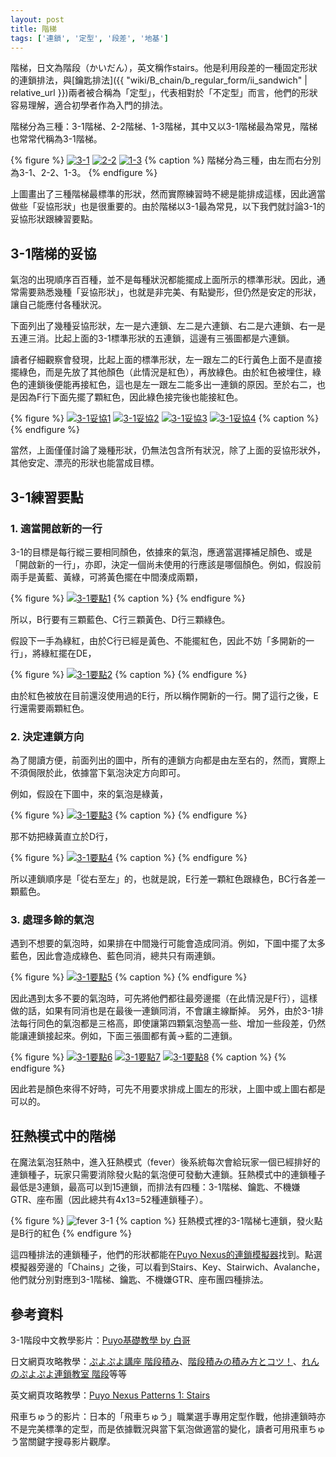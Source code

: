 ```yaml
---
layout: post
title: 階梯
tags: ['連鎖', '定型', '段差', '地基']
---
```


階梯，日文為階段（かいだん），英文稱作stairs。他是利用段差的一種固定形狀的連鎖排法，與[鑰匙排法]({{ "wiki/B_chain/b_regular_form/ii_sandwich" | relative_url }})兩者被合稱為「定型」，代表相對於「不定型」而言，他們的形狀容易理解，適合初學者作為入門的排法。

階梯分為三種：3-1階梯、2-2階梯、1-3階梯，其中又以3-1階梯最為常見，階梯也常常代稱為3-1階梯。

{% figure %}
  [![3-1](https://i.imgur.com/NZi4oWL.png)](https://puyonexus.com/chainsim/chain/d2en6)
  [![2-2](https://i.imgur.com/9R9h39g.png)](https://puyonexus.com/chainsim/chain/YaxfJ)
  [![1-3](https://i.imgur.com/ZjfTlli.png)](https://puyonexus.com/chainsim/chain/PBcvZ)
{% caption %}
階梯分為三種，由左而右分別為3-1、2-2、1-3。
{% endfigure %}

上圖畫出了三種階梯最標準的形狀，然而實際練習時不總是能排成這樣，因此適當做些「妥協形狀」也是很重要的。由於階梯以3-1最為常見，以下我們就討論3-1的妥協形狀跟練習要點。

## 3-1階梯的妥協

氣泡的出現順序百百種，並不是每種狀況都能擺成上面所示的標準形狀。因此，通常需要熟悉幾種「妥協形狀」，也就是非完美、有點變形，但仍然是安定的形狀，讓自己能應付各種狀況。

下面列出了幾種妥協形狀，左一是六連鎖、左二是六連鎖、右二是六連鎖、右一是五連三消。比起上面的3-1標準形狀的五連鎖，這邊有三張圖都是六連鎖。

讀者仔細觀察會發現，比起上面的標準形狀，左一跟左二的E行黃色上面不是直接擺綠色，而是先放了其他顏色（此情況是紅色），再放綠色。由於紅色被埋住，綠色的連鎖後便能再接紅色，這也是左一跟左二能多出一連鎖的原因。至於右二，也是因為F行下面先擺了顆紅色，因此綠色接完後也能接紅色。

{% figure %}
[![3-1妥協1](https://i.imgur.com/puIvqia.png)](https://puyonexus.com/chainsim/chain/AVUYS)
[![3-1妥協2](https://i.imgur.com/2Aoroky.png)](https://puyonexus.com/chainsim/chain/jb39T)
[![3-1妥協3](https://i.imgur.com/IFZlbBE.png)](https://puyonexus.com/chainsim/chain/vJAnz)
[![3-1妥協4](https://i.imgur.com/2VCyrRQ.png)](https://puyonexus.com/chainsim/chain/CGpq7)
{% caption %}
{% endfigure %}

當然，上面僅僅討論了幾種形狀，仍無法包含所有狀況，除了上面的妥協形狀外，其他安定、漂亮的形狀也能當成目標。

## 3-1練習要點

### 1. 適當開啟新的一行

3-1的目標是每行縱三要相同顏色，依據來的氣泡，應適當選擇補足顏色、或是「開啟新的一行」，亦即，決定一個尚未使用的行應該是哪個顏色。例如，假設前兩手是黃藍、黃綠，可將黃色擺在中間湊成兩顆，

{% figure %}
[![3-1要點1](https://i.imgur.com/QYaG7ft.png)](https://puyonexus.com/chainsim/chain/7VSps)
{% caption %}
{% endfigure %}

所以，B行要有三顆藍色、C行三顆黃色、D行三顆綠色。

假設下一手為綠紅，由於C行已經是黃色、不能擺紅色，因此不妨「多開新的一行」，將綠紅擺在DE，

{% figure %}
[![3-1要點2](https://i.imgur.com/PdWft6a.png)](https://puyonexus.com/chainsim/chain/t1H1Q)
{% caption %}
{% endfigure %}

由於紅色被放在目前還沒使用過的E行，所以稱作開新的一行。開了這行之後，E行還需要兩顆紅色。

### 2. 決定連鎖方向

為了閱讀方便，前面列出的圖中，所有的連鎖方向都是由左至右的，然而，實際上不須侷限於此，依據當下氣泡決定方向即可。

例如，假設在下圖中，來的氣泡是綠黃，

{% figure %}
[![3-1要點3](https://i.imgur.com/FX0bjnr.png)](https://puyonexus.com/chainsim/chain/VCgoo)
{% caption %}
{% endfigure %}

那不妨把綠黃直立於D行，

{% figure %}
[![3-1要點4](https://i.imgur.com/0cZYK7e.png)](https://puyonexus.com/chainsim/chain/mgRKq)
{% caption %}
{% endfigure %}

所以連鎖順序是「從右至左」的，也就是說，E行差一顆紅色跟綠色，BC行各差一顆藍色。

### 3. 處理多餘的氣泡

遇到不想要的氣泡時，如果排在中間幾行可能會造成同消。例如，下圖中擺了太多藍色，因此會造成綠色、藍色同消，總共只有兩連鎖。

{% figure %}
[![3-1要點5](https://i.imgur.com/FURIIfn.png)](https://puyonexus.com/chainsim/chain/8JNk4)
{% caption %}
{% endfigure %}

因此遇到太多不要的氣泡時，可先將他們都往最旁邊擺（在此情況是F行），這樣做的話，如果有同消也是在最後一連鎖同消，不會讓主線斷掉。
另外，由於3-1排法每行同色的氣泡都是三格高，即使讓第四顆氣泡墊高一些、增加一些段差，仍然能讓連鎖接起來。例如，下面三張圖都有黃→藍的二連鎖。

{% figure %}
[![3-1要點6](https://i.imgur.com/JHdKmXJ.png)](https://puyonexus.com/chainsim/chain/ftJJX)
[![3-1要點7](https://i.imgur.com/VlfJXNp.png)](https://puyonexus.com/chainsim/chain/SourM)
[![3-1要點8](https://i.imgur.com/97kYWh9.png)](https://puyonexus.com/chainsim/chain/j2FiF)
{% caption %}
{% endfigure %}

因此若是顏色來得不好時，可先不用要求排成上圖左的形狀，上圖中或上圖右都是可以的。

## 狂熱模式中的階梯

在魔法氣泡狂熱中，進入狂熱模式（fever）後系統每次會給玩家一個已經排好的連鎖種子，玩家只需要消除發火點的氣泡便可發動大連鎖。狂熱模式中的連鎖種子最低是3連鎖，最高可以到15連鎖，而排法有四種：3-1階梯、鑰匙、不機嫌GTR、座布團（因此總共有4x13=52種連鎖種子）。

{% figure %}
![fever 3-1](https://i.imgur.com/OCwGIWz.jpg)
{% caption %}
狂熱模式裡的3-1階梯七連鎖，發火點是B行的紅色
{% endfigure %}

這四種排法的連鎖種子，他們的形狀都能在[Puyo Nexus的連鎖模擬器](https://puyonexus.com/chainsim/)找到。點選模擬器旁邊的「Chains」之後，可以看到Stairs、Key、Stairwich、Avalanche，他們就分別對應到3-1階梯、鑰匙、不機嫌GTR、座布團四種排法。

## 參考資料

3-1階段中文教學影片：[Puyo基礎教學 by 白哥](https://www.youtube.com/watch?v=Cso12CkyWLA)

日文網頁攻略教學：[ぷよぷよ講座  階段積み](http://alg-d.com/game/puyo/chain1.html)、[階段積みの積み方とコツ！](https://jiyu-cho.com/puyopuyo-kaidan)、[れんのぷよぷよ連鎖教室 階段](http://http://ren-channnel.com/kagi/)等等

英文網頁攻略教學：[Puyo Nexus Patterns 1: Stairs](https://puyonexus.com/wiki/Patterns_1:_Stairs)

飛車ちゅう的影片：日本的「飛車ちゅう」職業選手專用定型作戰，他排連鎖時亦不是完美標準的定型，而是依據戰況與當下氣泡做適當的變化，讀者可用飛車ちゅう當關鍵字搜尋影片觀摩。
